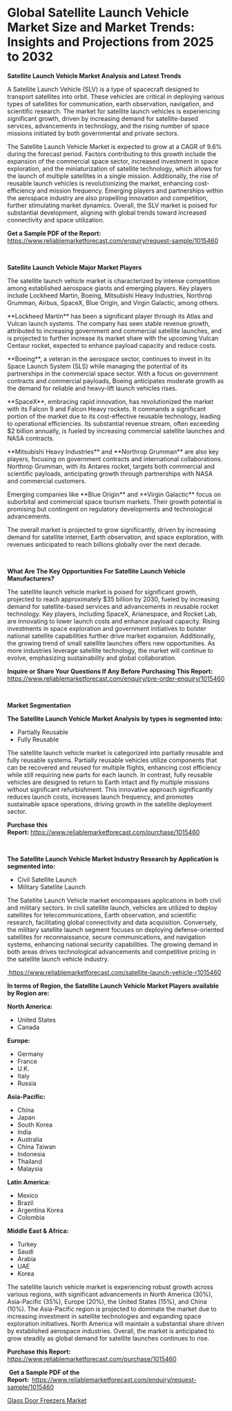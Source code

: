 <p><h1>Global Satellite Launch Vehicle Market Size and Market Trends: Insights and Projections from 2025 to 2032</h1></p><p><strong>Satellite Launch Vehicle Market Analysis and Latest Trends</strong></p>
<p><p>A Satellite Launch Vehicle (SLV) is a type of spacecraft designed to transport satellites into orbit. These vehicles are critical in deploying various types of satellites for communication, earth observation, navigation, and scientific research. The market for satellite launch vehicles is experiencing significant growth, driven by increasing demand for satellite-based services, advancements in technology, and the rising number of space missions initiated by both governmental and private sectors.</p><p>The Satellite Launch Vehicle Market is expected to grow at a CAGR of 9.6% during the forecast period. Factors contributing to this growth include the expansion of the commercial space sector, increased investment in space exploration, and the miniaturization of satellite technology, which allows for the launch of multiple satellites in a single mission. Additionally, the rise of reusable launch vehicles is revolutionizing the market, enhancing cost-efficiency and mission frequency. Emerging players and partnerships within the aerospace industry are also propelling innovation and competition, further stimulating market dynamics. Overall, the SLV market is poised for substantial development, aligning with global trends toward increased connectivity and space utilization.</p></p>
<p><strong>Get a Sample PDF of the Report:&nbsp;</strong> <a href="https://www.reliablemarketforecast.com/enquiry/request-sample/1015460?utm_campaign=1720&utm_medium=2&utm_source=Github&utm_content=ia&utm_term=16022025&utm_id=satellite-launch-vehicle">https://www.reliablemarketforecast.com/enquiry/request-sample/1015460</a></p>
<p>&nbsp;</p>
<p><strong>Satellite Launch Vehicle Major Market Players</strong></p>
<p><p>The satellite launch vehicle market is characterized by intense competition among established aerospace giants and emerging players. Key players include Lockheed Martin, Boeing, Mitsubishi Heavy Industries, Northrop Grumman, Airbus, SpaceX, Blue Origin, and Virgin Galactic, among others.</p><p>**Lockheed Martin** has been a significant player through its Atlas and Vulcan launch systems. The company has seen stable revenue growth, attributed to increasing government and commercial satellite launches, and is projected to further increase its market share with the upcoming Vulcan Centaur rocket, expected to enhance payload capacity and reduce costs.</p><p>**Boeing**, a veteran in the aerospace sector, continues to invest in its Space Launch System (SLS) while managing the potential of its partnerships in the commercial space sector. With a focus on government contracts and commercial payloads, Boeing anticipates moderate growth as the demand for reliable and heavy-lift launch vehicles rises.</p><p>**SpaceX**, embracing rapid innovation, has revolutionized the market with its Falcon 9 and Falcon Heavy rockets. It commands a significant portion of the market due to its cost-effective reusable technology, leading to operational efficiencies. Its substantial revenue stream, often exceeding $2 billion annually, is fueled by increasing commercial satellite launches and NASA contracts.</p><p>**Mitsubishi Heavy Industries** and **Northrop Grumman** are also key players, focusing on government contracts and international collaborations. Northrop Grumman, with its Antares rocket, targets both commercial and scientific payloads, anticipating growth through partnerships with NASA and commercial customers.</p><p>Emerging companies like **Blue Origin** and **Virgin Galactic** focus on suborbital and commercial space tourism markets. Their growth potential is promising but contingent on regulatory developments and technological advancements.</p><p>The overall market is projected to grow significantly, driven by increasing demand for satellite internet, Earth observation, and space exploration, with revenues anticipated to reach billions globally over the next decade.</p></p>
<p>&nbsp;</p>
<p><strong>What Are The Key Opportunities For Satellite Launch Vehicle Manufacturers?</strong></p>
<p><p>The satellite launch vehicle market is poised for significant growth, projected to reach approximately $35 billion by 2030, fueled by increasing demand for satellite-based services and advancements in reusable rocket technology. Key players, including SpaceX, Arianespace, and Rocket Lab, are innovating to lower launch costs and enhance payload capacity. Rising investments in space exploration and government initiatives to bolster national satellite capabilities further drive market expansion. Additionally, the growing trend of small satellite launches offers new opportunities. As more industries leverage satellite technology, the market will continue to evolve, emphasizing sustainability and global collaboration.</p></p>
<p><strong>Inquire or Share Your Questions If Any Before Purchasing This Report:</strong> <a href="https://www.reliablemarketforecast.com/enquiry/pre-order-enquiry/1015460?utm_campaign=1720&utm_medium=2&utm_source=Github&utm_content=ia&utm_term=16022025&utm_id=satellite-launch-vehicle">https://www.reliablemarketforecast.com/enquiry/pre-order-enquiry/1015460</a></p>
<p>&nbsp;</p>
<p><strong>Market Segmentation</strong></p>
<p><strong>The Satellite Launch Vehicle Market Analysis by types is segmented into:</strong></p>
<p><ul><li>Partially Reusable</li><li>Fully Reusable</li></ul></p>
<p><p>The satellite launch vehicle market is categorized into partially reusable and fully reusable systems. Partially reusable vehicles utilize components that can be recovered and reused for multiple flights, enhancing cost efficiency while still requiring new parts for each launch. In contrast, fully reusable vehicles are designed to return to Earth intact and fly multiple missions without significant refurbishment. This innovative approach significantly reduces launch costs, increases launch frequency, and promotes sustainable space operations, driving growth in the satellite deployment sector.</p></p>
<p><strong>Purchase this Report:&nbsp;</strong><a href="https://www.reliablemarketforecast.com/purchase/1015460?utm_campaign=1720&utm_medium=2&utm_source=Github&utm_content=ia&utm_term=16022025&utm_id=satellite-launch-vehicle">https://www.reliablemarketforecast.com/purchase/1015460</a></p>
<p>&nbsp;</p>
<p><strong>The Satellite Launch Vehicle Market Industry Research by Application is segmented into:</strong></p>
<p><ul><li>Civil Satellite Launch</li><li>Military Satellite Launch</li></ul></p>
<p><p>The Satellite Launch Vehicle market encompasses applications in both civil and military sectors. In civil satellite launch, vehicles are utilized to deploy satellites for telecommunications, Earth observation, and scientific research, facilitating global connectivity and data acquisition. Conversely, the military satellite launch segment focuses on deploying defense-oriented satellites for reconnaissance, secure communications, and navigation systems, enhancing national security capabilities. The growing demand in both areas drives technological advancements and competitive pricing in the satellite launch vehicle industry.</p></p>
<p><a href="https://www.reliablemarketforecast.com/satellite-launch-vehicle-r1015460?utm_campaign=1720&utm_medium=2&utm_source=Github&utm_content=ia&utm_term=16022025&utm_id=satellite-launch-vehicle">&nbsp;https://www.reliablemarketforecast.com/satellite-launch-vehicle-r1015460</a></p>
<p><strong>In terms of Region, the Satellite Launch Vehicle Market Players available by Region are:</strong></p>
<p>
    <p> <strong> North America: </strong>
        <ul>
            <li>United States</li>
            <li>Canada</li>
        </ul>
        </p> 
    <p> <strong> Europe: </strong>
        <ul>
            <li>Germany</li>
            <li>France</li>
            <li>U.K.</li>
            <li>Italy</li>
            <li>Russia</li>
        </ul>
        </p> 
    <p> <strong> Asia-Pacific: </strong>
        <ul>
            <li>China</li>
            <li>Japan</li>
            <li>South Korea</li>
            <li>India</li>
            <li>Australia</li>
            <li>China Taiwan</li>
            <li>Indonesia</li>
            <li>Thailand</li>
            <li>Malaysia</li>
        </ul>
        </p> 
    <p> <strong> Latin America: </strong>
        <ul>
            <li>Mexico</li>
            <li>Brazil</li>
            <li>Argentina Korea</li>
            <li>Colombia</li>
        </ul>
        </p> 
    <p> <strong> Middle East & Africa: </strong>
        <ul>
            <li>Turkey</li>
            <li>Saudi</li>
            <li>Arabia</li>
            <li>UAE</li>
            <li>Korea</li>
        </ul>
    </p>
    </p>
<p><p>The satellite launch vehicle market is experiencing robust growth across various regions, with significant advancements in North America (30%), Asia-Pacific (35%), Europe (20%), the United States (15%), and China (10%). The Asia-Pacific region is projected to dominate the market due to increasing investment in satellite technologies and expanding space exploration initiatives. North America will maintain a substantial share driven by established aerospace industries. Overall, the market is anticipated to grow steadily as global demand for satellite launches continues to rise.</p></p>
<p><strong>Purchase this Report: </strong><a href="https://www.reliablemarketforecast.com/purchase/1015460?utm_campaign=1720&utm_medium=2&utm_source=Github&utm_content=ia&utm_term=16022025&utm_id=satellite-launch-vehicle">https://www.reliablemarketforecast.com/purchase/1015460</a></p>
<p>&nbsp;<strong>Get a Sample PDF of the Report:&nbsp;&nbsp;</strong><a href="https://www.reliablemarketforecast.com/enquiry/request-sample/1015460?utm_campaign=1720&utm_medium=2&utm_source=Github&utm_content=ia&utm_term=16022025&utm_id=satellite-launch-vehicle">https://www.reliablemarketforecast.com/enquiry/request-sample/1015460</a></p>
<p><strong></strong></p>
<p><p><a href="https://github.com/mookiesville/Market-Research-Report-List-1/blob/main/glass-door-freezers-market.md?utm_campaign=1720&utm_medium=2&utm_source=Github&utm_content=ia&utm_term=16022025&utm_id=satellite-launch-vehicle">Glass Door Freezers Market</a></p></p>